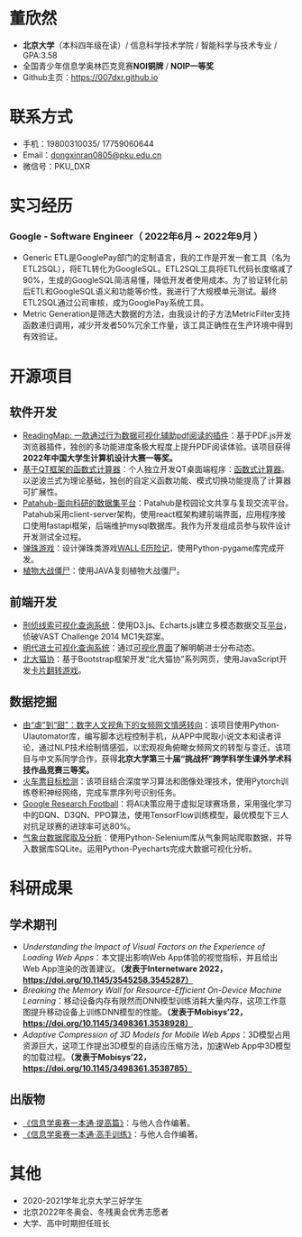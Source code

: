 
# 董欣然

 - **北京大学**（本科四年级在读）/ 信息科学技术学院 / 智能科学与技术专业 / GPA:3.58
 - 全国青少年信息学奥林匹克竞赛**NOI铜牌** / **NOIP一等奖**
 - Github主页：https://007dxr.github.io
 
# 联系方式
- 手机：19800310035/ 17759060644
- Email：dongxinran0805@pku.edu.cn
- 微信号：PKU_DXR

# 实习经历

### Google - Software Engineer（ 2022年6月 ~ 2022年9月 ）

* Generic ETL是GooglePay部门的定制语言，我的工作是开发一套工具（名为ETL2SQL），将ETL转化为GoogleSQL。ETL2SQL工具将ETL代码长度缩减了90%，生成的GoogleSQL简洁易懂，降低开发者使用成本。为了验证转化前后ETL和GoogleSQL语义和功能等价性，我进行了大规模单元测试。最终ETL2SQL通过公司审核，成为GooglePay系统工具。
* Metric Generation是筛选大数据的方法，由我设计的子方法MetricFilter支持函数递归调用，减少开发者50%冗余工作量，该工具正确性在生产环境中得到有效验证。

  
# 开源项目
 
## 软件开发
   - [ReadingMap: 一款通过行为数据可视化辅助pdf阅读的插件](https://github.com/007DXR/ReadingMap)：基于PDF.js开发浏览器插件，独创的多功能进度条极大程度上提升PDF阅读体验。该项目获得**2022年中国大学生计算机设计大赛一等奖。**
  - [基于QT框架的函数式计算器](https://github.com/007DXR/007DXR.github.io/blob/main/Functional_Calculator/presentation.pdf)：个人独立开发QT桌面端程序：[函数式计算器](https://github.com/007DXR/007DXR.github.io/tree/main/Functional_Calculator)。以逆波兰式为理论基础，独创的自定义函数功能、模式切换功能提高了计算器可扩展性。
  -   [Patahub-面向科研的数据集平台](https://github.com/007DXR/Patahub)：Patahub是校园论文共享与复现交流平台。Patahub采用client-server架构，使用react框架构建前端界面，应用程序接口使用fastapi框架，后端维护mysql数据库。我作为开发组成员参与软件设计开发测试全过程。
  - [弹珠游戏](https://github.com/007DXR/007DXR.github.io/blob/main/Python-Programming-and-Application/report.pdf)：设计弹珠类游戏[WALL·E历险记](https://www.bilibili.com/video/BV1pg4y1i7Ha?p=21&vd_source=29b520d63952e804dc54d0119f114d67)，使用Python-pygame库完成开发。
  - [植物大战僵尸](https://github.com/007DXR/Plants_VS_Zombies)：使用JAVA复刻植物大战僵尸。
  
## 前端开发
   -  [刑侦线索可视化查询系统](https://github.com/007DXR/007DXR.github.io/tree/main/VastChallenge)：使用D3.js、Echarts.js建立多模态数据交互[平台](https://007DXR.github.io/VastChallenge)，侦破VAST Challenge 2014 MC1失踪案。
   -  [明代进士可视化查询系统](https://github.com/007DXR/007DXR.github.io/tree/main/Jinshi_In_Ming_Dynasty)：通过[可视化界面](https://007DXR.github.io/Jinshi_In_Ming_Dynasty)了解明朝进士分布动态。 
   -  [北⼤猫协](https://007dxr.github.io/JavaScript%20and%20Html%20Web%20Pages/final_project/association.html)：基于Bootstrap框架开发“北⼤猫协”系列网页，使⽤JavaScript开发[卡片翻转游戏](https://007dxr.github.io/JavaScript%20and%20Html%20Web%20Pages/final_project/game_orange.html)。
    
## 数据挖掘
   -  [由“虐”到“甜”：数字人文视角下的女频网文情感转向](https://github.com/007DXR/Emotional-analysis-of-online-novels/blob/main/由“虐”到“甜”：数字人文视角下的女频网文情感转向.pdf)：该项目使用Python-UIautomator库，编写脚本远程控制手机，从APP中爬取小说文本和读者评论，通过NLP技术绘制情感弧，以宏观视角俯瞰女频网文的转型与变迁。该项目与中文系同学合作，获得**北京大学第三十届“挑战杯”跨学科学生课外学术科技作品竞赛三等奖。**
  - [火车票目标检测](https://github.com/007DXR/007DXR.github.io/blob/main/Train_Ticket_Detection/report.pdf)：该项目结合深度学习算法和图像处理技术，使用Pytorch训练卷积神经网络，完成车票序列号识别任务。
  - [Google Research Football](https://github.com/007DXR/Google-Research-Football-Project)：将AI决策应用于虚拟足球赛场景，采用强化学习中的DQN、D3QN、PPO算法，使用TensorFlow训练模型，最优模型下三人对抗足球赛的进球率可达80%。
  -   [气象台数据爬取及分析](https://github.com/007DXR/007DXR.github.io/blob/main/Introduction%20to%20Computer%20Science%20and%20Programming/final_project/doc/报告书.pdf)：使⽤Python-Selenium库从气象⽹站爬取数据，并导⼊数据库SQLite。运⽤Python-Pyecharts完成大数据可视化分析。

# 科研成果
## 学术期刊
- *Understanding the Impact of Visual Factors on the Experience of Loading Web Apps*：本文提出影响Web App体验的视觉指标，并且给出Web App渲染的改善建议。**（发表于Internetware 2022，https://doi.org/10.1145/3545258.3545287）**
- *Breaking the Memory Wall for Resource-Efficient On-Device Machine Learning*：移动设备内存有限然而DNN模型训练消耗大量内存，这项工作意图提升移动设备上训练DNN模型的性能。**（发表于Mobisys’22，https://doi.org/10.1145/3498361.3538928）**
- *Adaptive Compression of 3D Models for Mobile Web Apps*：3D模型占用资源巨大，这项工作提出3D模型的自适应压缩方法，加速Web App中3D模型的加载过程。**（发表于Mobisys’22，https://doi.org/10.1145/3498361.3538785）**

## 出版物
- [《信息学奥赛一本通·提高篇》](https://book.douban.com/subject/30322791/)：与他人合作编著。
- [《信息学奥赛⼀本通·高手训练》](https://product.dangdang.com/1705728546.html)：与他人合作编著。

# 其他
- 2020-2021学年北京大学三好学生
- 北京2022年冬奥会、冬残奥会优秀志愿者
- 大学、高中时期担任班长
